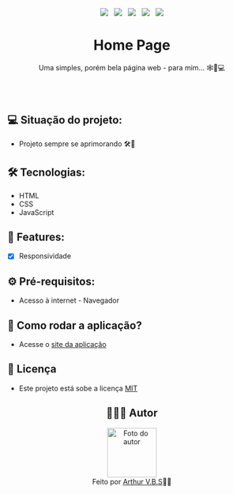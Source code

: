 <div align="center">
  <img src="https://img.shields.io/badge/License-MIT-000?style=social&logo=json&logoColor=469BD2">
  &nbsp;
  <img src="https://img.shields.io/badge/GitHub-000?style=social&logo=github&logoColor=469BD2">
  &nbsp;
  <img src="https://img.shields.io/badge/HTML-000?style=social&logo=html5&logoColor=469BD2">
  &nbsp;
  <img src="https://img.shields.io/badge/CSS-000?style=social&logo=css3&logoColor=469BD2">
  &nbsp;
  <img src="https://img.shields.io/badge/JavaScript-000?style=social&logo=javascript&logoColor=469BD2">
  
  <h1 align="center">Home Page</h1>
  <p align="center">Uma simples, porém bela página web - para mim... 🕸️📲💻</p>
  <br><br>
</div>

## 💻 Situação do projeto:</h3>

- Projeto sempre se aprimorando 🛠️🧭

## 🛠 Tecnologias:

- HTML
- CSS
- JavaScript

## 📝 Features:

- [x] Responsividade

## ⚙️ Pré-requisitos:

- Acesso à internet - Navegador

## 🚀 Como rodar a aplicação?

- Acesse o [site da aplicação](https://arthurvbs.github.io/MyWebPage/)

## 📝 Licença

- Este projeto está sobe a licença [MIT](https://github.com/ArthurVBS/MyWebPage/blob/main/LICENSE)

<h2 align="center">👨🏽‍💻 Autor</h2>
<div align="center">
  <img width="100px;" src="https://avatars.githubusercontent.com/u/84406367?v=4" alt="Foto do autor"/>
  <br><span>Feito por <a href="https://github.com/ArthurVBS" target="_blank" rel="external">Arthur V.B.S</a>✌🏽</span>
</div>
